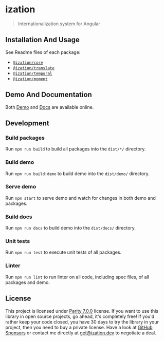 # ization

> Internationalization system for Angular

## Installation And Usage

See Readme files of each package:

* [`@ization/core`](packages/core/README.md)
* [`@ization/translate`](packages/translate/README.md)
* [`@ization/temporal`](packages/temporal/README.md)
* [`@ization/moment`](packages/moment/README.md)

## Demo And Documentation

Both [Demo](https://demo.ization.dev/) and [Docs](https://docs.ization.dev/) are available online.

## Development


### Build packages

Run `npm run build` to build all packages into the `dist/*/` directory.

### Build demo

Run `npm run build:demo` to build demo into the `dist/demo/` directory.

### Serve demo

Run `npm start` to serve demo and watch for changes in both demo and packages.

### Build docs

Run `npm run docs` to build demo into the `dist/docs/` directory.

### Unit tests

Run `npm run test` to execute unit tests of all packages.

### Linter

Run `npm run lint` to run linter on all code, including spec files, of all packages and demo.

## License

This project is licensed under [Parity 7.0.0](LICENSE.md) license. If you want to use this library in open source projects, go ahead, it's completely free! If you'd rather keep your code closed, you have 30 days to try the library in your project, then you need to buy a private license. Have a look at [GitHub Sponsors](https://github.com/sponsors/katemihalikova) or contact me directly at <get@ization.dev> to negotiate a deal.
